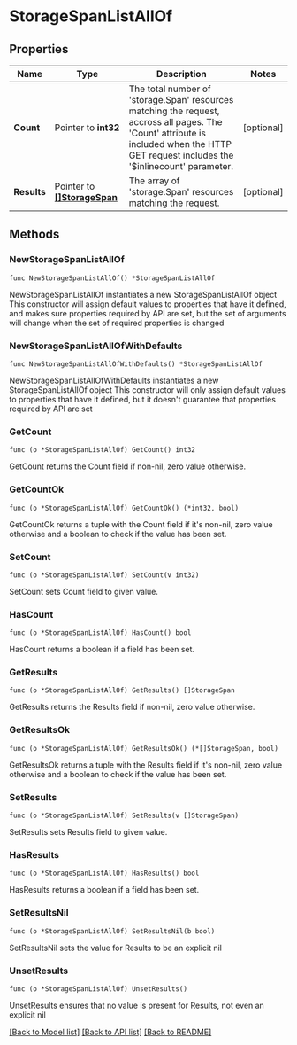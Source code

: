 # StorageSpanListAllOf

## Properties

Name | Type | Description | Notes
------------ | ------------- | ------------- | -------------
**Count** | Pointer to **int32** | The total number of &#39;storage.Span&#39; resources matching the request, accross all pages. The &#39;Count&#39; attribute is included when the HTTP GET request includes the &#39;$inlinecount&#39; parameter. | [optional] 
**Results** | Pointer to [**[]StorageSpan**](storage.Span.md) | The array of &#39;storage.Span&#39; resources matching the request. | [optional] 

## Methods

### NewStorageSpanListAllOf

`func NewStorageSpanListAllOf() *StorageSpanListAllOf`

NewStorageSpanListAllOf instantiates a new StorageSpanListAllOf object
This constructor will assign default values to properties that have it defined,
and makes sure properties required by API are set, but the set of arguments
will change when the set of required properties is changed

### NewStorageSpanListAllOfWithDefaults

`func NewStorageSpanListAllOfWithDefaults() *StorageSpanListAllOf`

NewStorageSpanListAllOfWithDefaults instantiates a new StorageSpanListAllOf object
This constructor will only assign default values to properties that have it defined,
but it doesn't guarantee that properties required by API are set

### GetCount

`func (o *StorageSpanListAllOf) GetCount() int32`

GetCount returns the Count field if non-nil, zero value otherwise.

### GetCountOk

`func (o *StorageSpanListAllOf) GetCountOk() (*int32, bool)`

GetCountOk returns a tuple with the Count field if it's non-nil, zero value otherwise
and a boolean to check if the value has been set.

### SetCount

`func (o *StorageSpanListAllOf) SetCount(v int32)`

SetCount sets Count field to given value.

### HasCount

`func (o *StorageSpanListAllOf) HasCount() bool`

HasCount returns a boolean if a field has been set.

### GetResults

`func (o *StorageSpanListAllOf) GetResults() []StorageSpan`

GetResults returns the Results field if non-nil, zero value otherwise.

### GetResultsOk

`func (o *StorageSpanListAllOf) GetResultsOk() (*[]StorageSpan, bool)`

GetResultsOk returns a tuple with the Results field if it's non-nil, zero value otherwise
and a boolean to check if the value has been set.

### SetResults

`func (o *StorageSpanListAllOf) SetResults(v []StorageSpan)`

SetResults sets Results field to given value.

### HasResults

`func (o *StorageSpanListAllOf) HasResults() bool`

HasResults returns a boolean if a field has been set.

### SetResultsNil

`func (o *StorageSpanListAllOf) SetResultsNil(b bool)`

 SetResultsNil sets the value for Results to be an explicit nil

### UnsetResults
`func (o *StorageSpanListAllOf) UnsetResults()`

UnsetResults ensures that no value is present for Results, not even an explicit nil

[[Back to Model list]](../README.md#documentation-for-models) [[Back to API list]](../README.md#documentation-for-api-endpoints) [[Back to README]](../README.md)


